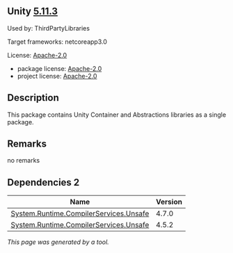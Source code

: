 Unity [5.11.3](https://www.nuget.org/packages/Unity/5.11.3)
--------------------

Used by: ThirdPartyLibraries

Target frameworks: netcoreapp3.0

License: [Apache-2.0](../../../../licenses/apache-2.0) 

- package license: [Apache-2.0](https://github.com/unitycontainer/unity/blob/v5.x/LICENSE) 
- project license: [Apache-2.0](https://github.com/unitycontainer/unity) 

Description
-----------
This package contains Unity Container and Abstractions libraries as a single package.

Remarks
-----------
no remarks


Dependencies 2
-----------

|Name|Version|
|----------|:----|
|[System.Runtime.CompilerServices.Unsafe](../../../../packages/nuget.org/system.runtime.compilerservices.unsafe/4.7.0)|4.7.0|
|[System.Runtime.CompilerServices.Unsafe](../../../../packages/nuget.org/system.runtime.compilerservices.unsafe/4.5.2)|4.5.2|

*This page was generated by a tool.*